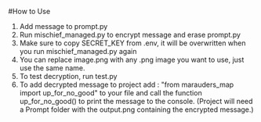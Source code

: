 #How to Use

1) Add message to prompt.py
2) Run mischief_managed.py to encrypt message and erase prompt.py
3) Make sure to copy SECRET_KEY from .env, it will be overwritten when you run mischief_managed.py again
3) You can replace image.png with any .png image you want to use, just use the same name.
4) To test decryption, run test.py
5) To add decrypted message to project add : "from marauders_map import up_for_no_good" to your file and call the function up_for_no_good() to print the message to the console.
   (Project will need a Prompt folder with the output.png containing the encrypted message.)

